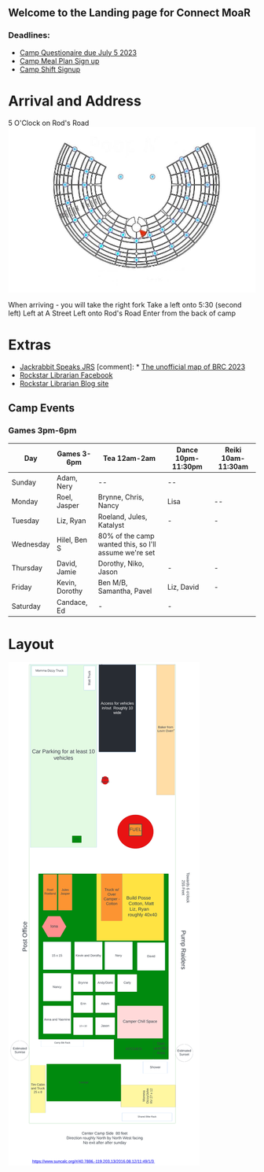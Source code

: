 ## Welcome to the Landing page for Connect MoaR

### Deadlines:
* [Camp Questionaire due July 5 2023](https://forms.gle/hVggiE9id1CJw2H59) 
* [Camp Meal Plan Sign up](https://forms.gle/Gon5jkSN8AGf1JsM8)
* [Camp Shift Signup](https://forms.gle/haT4VcDZyxvidDFYA)

# Arrival and Address
5 O'Clock on Rod's Road
<img src="./images/Camp_rough_location.jpg">

When arriving - you will take the right fork
Take a left onto 5:30 (second left)
Left at A Street
Left onto Rod's Road
Enter from the back of camp


# Extras
* [Jackrabbit Speaks JRS](https://burningman.org/news/jrs/)
[comment]: * [The unofficial map of BRC 2023](https://www.unofficialbrcmap.com/)
* [Rockstar Librarian Facebook](https://www.facebook.com/rockstarlibrarianpage/)
* [Rockstar Librarian Blog site](https://www.rockstarlibrarian.com/)





## Camp Events
### Games  3pm-6pm

| Day| Games 3-6pm| Tea 12am-2am| Dance 10pm-11:30pm| Reiki 10am-11:30am|
| --- | --- | --- | --- | --- |
|Sunday|Adam, Nery| -- | -- | 
|Monday|Roel, Jasper|Brynne, Chris, Nancy| Lisa|  -- |
|Tuesday|Liz, Ryan|Roeland, Jules, Katalyst| - | - |
|Wednesday|Hilel, Ben S| 80% of the camp wanted this, so I'll assume we're set |
|Thursday|David, Jamie|Dorothy, Niko, Jason| - | -|
|Friday|Kevin, Dorothy|Ben M/B, Samantha, Pavel| Liz, David| - |
|Saturday|Candace, Ed| - | - |


# Layout

<img src="images/camp-layout.png" alt="Camp Layout" />
